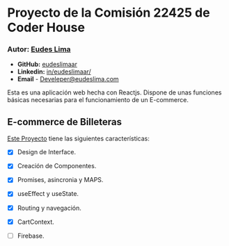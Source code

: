 # Proyecto de la Comisión **22425** de Coder House

### Autor: [Eudes Lima](https://www.eudeslima.com)

- **GitHub:**   [eudeslimaar](https://github.com/eudeslimaar)
- **Linkedin:** [in/eudeslimaar/](https://www.linkedin.com/in/eudeslimaar/)
- **Email**     - Develeper@eudeslima.com

Esta es una aplicación web hecha con Reactjs. Dispone de unas funciones básicas necesarias para el funcionamiento de un E-commerce.

## E-commerce de Billeteras 

[Este Proyecto](https://github.com/eudeslimaar/Azure-cueros-shop) tiene las siguientes características:

  - [x] Design de Interface.
  - [x] Creación de Componentes.
  - [x] Promises, asincronia y MAPS.
  - [x] useEffect y useState.
  - [x] Routing y navegación.
  - [x] CartContext.
  - [ ] Firebase.

  